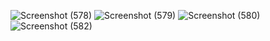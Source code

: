 ![Screenshot (578)](https://github.com/user-attachments/assets/ce860e9b-d1b1-4a04-aa4d-74100cac8b5c)
![Screenshot (579)](https://github.com/user-attachments/assets/e6806099-9d07-4eb1-98d7-cdf5fb724891)
![Screenshot (580)](https://github.com/user-attachments/assets/6c501439-edff-4a15-a6fd-5031a749665d)
![Screenshot (582)](https://github.com/user-attachments/assets/5cc6e24e-5fcf-463a-a6ef-0827f9746cf6)
